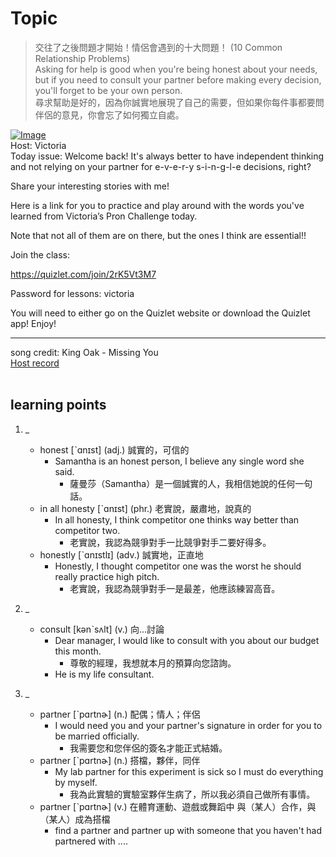 # Topic

> 交往了之後問題才開始！情侶會遇到的十大問題！ (10 Common Relationship Problems) <br>
> Asking for help is good when you're being honest about your needs, but if you need to consult your partner before making every decision, you'll forget to be your own person. <br>
> 尋求幫助是好的，因為你誠實地展現了自己的需要，但如果你每件事都要問伴侶的意見，你會忘了如何獨立自處。   <br>

[![Image](https://cdn.voicetube.com/assets/thumbnails/MdAM1wHELQM.jpg)](https://www.youtube.com/embed/MdAM1wHELQM?rel=0&showinfo=0&cc_load_policy=0&controls=1&autoplay=1&iv_load_policy=3&playsinline=1&wmode=transparent&start=136&end=147&enablejsapi=1&origin=https://tw.voicetube.com&widgetid=1)<br>
Host: Victoria
<br>Today issue: Welcome back! It's always better to have independent thinking and not relying on your partner for e-v-e-r-y s-i-n-g-l-e decisions, right?

Share your interesting stories with me!



Here is a link for you to practice and play around with the words you've learned from Victoria’s Pron Challenge today.

Note that not all of them are on there, but the ones I think are essential!!



Join the class:

https://quizlet.com/join/2rK5Vt3M7



Password for lessons: victoria



You will need to either go on the Quizlet website or download the Quizlet app! Enjoy!





-----

song credit: King Oak - Missing You
<br>
[Host record](https://cdn.voicetube.com/tmp/everyday_records/victoria_vt_19881/3898.mp3)
<br><br>
## learning points
1. _
	* honest [ˋɑnɪst] (adj.) 誠實的，可信的
		- Samantha is an honest person, I believe any single word  she said.
			+ 薩曼莎（Samantha）是一個誠實的人，我相信她說的任何一句話。
	* in all honesty [ˋɑnɪst] (phr.) 老實說，嚴肅地，說真的
		- In all honesty, I think competitor one thinks way better than competitor two.
			+ 老實說，我認為競爭對手一比競爭對手二要好得多。
	* honestly [ˋɑnɪstlɪ] (adv.) 誠實地，正直地
		- Honestly, I thought competitor one was the worst he should really practice high pitch.
			+ 老實說，我認為競爭對手一是最差，他應該練習高音。

2. _
	* consult [kənˋsʌlt] (v.) 向...討論
		- Dear manager, I would like to consult with you about our budget this month.
			+ 尊敬的經理，我想就本月的預算向您諮詢。
		- He is my life consultant.

3. _
	* partner [ˋpɑrtnɚ] (n.)  配偶；情人；伴侶
		- I would need you and your partner's signature in order for you to be married officially.
			+ 我需要您和您伴侶的簽名才能正式結婚。
	* partner [ˋpɑrtnɚ] (n.)  搭檔，夥伴，同伴
		- My lab partner for this experiment is sick so I must do everything by myself.
			+ 我為此實驗的實驗室夥伴生病了，所以我必須自己做所有事情。
	* partner [ˋpɑrtnɚ] (v.) 在體育運動、遊戲或舞蹈中 與（某人）合作，與（某人）成為搭檔
		- find a partner and partner up with someone that you haven't had partnered with ....

